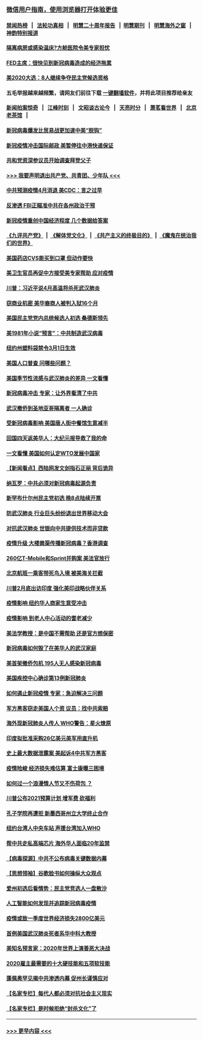 ### [微信用户指南，使用浏览器打开体验更佳](https://github.com/gfw-breaker/banned-news1/blob/master/indexes/wechat-guide.md?t=0)
#### [禁闻热榜](热点新闻.md?t=0)  &nbsp;&nbsp;|&nbsp;&nbsp; [法轮功真相](https://github.com/gfw-breaker/truth/blob/master/README.md?t=0) &nbsp;&nbsp;|&nbsp;&nbsp; [明慧二十周年报告](https://github.com/gfw-breaker/mh-reports/blob/master/README.md?t=0) &nbsp;&nbsp;|&nbsp;&nbsp;[明慧期刊](https://github.com/gfw-breaker/mh-qikan) &nbsp;&nbsp;|&nbsp;&nbsp; [明慧海外之窗](https://github.com/gfw-breaker/mh-news/blob/master/README.md?t=0) &nbsp;&nbsp;|&nbsp;&nbsp; [神韵特别报道](https://github.com/gfw-breaker/mh-news/blob/master/shenyun.md?t=0)
#### [隔离病房或感染温床?方舱医院令美专家担忧](../pages/nsc412/n11864575.md?t=02130822) 
#### [FED主席：很快见到新冠病毒造成的经济拖累](../pages/nsc412/n11864507.md?t=02130822) 
#### [美2020大选：8人继续争夺民主党候选资格](../pages/nsc412/n11864327.md?t=02130822) 
#### 五毛举报越来越频繁，请网友们前往下载 [一键翻墙软件](https://github.com/gfw-breaker/ssr-accounts)，并将此项目推荐给亲友
#### [新闻拍案惊奇](https://github.com/gfw-breaker/banned-news1/blob/master/pages/link4.md) &nbsp;&nbsp;|&nbsp;&nbsp; [江峰时刻](https://github.com/gfw-breaker/banned-news1/blob/master/pages/link4.md) &nbsp;&nbsp;|&nbsp;&nbsp; [文昭谈古论今](https://github.com/gfw-breaker/banned-news1/blob/master/pages/link4.md) &nbsp;&nbsp;|&nbsp;&nbsp; [天亮时分](https://github.com/gfw-breaker/banned-news1/blob/master/pages/link4.md) &nbsp;&nbsp;|&nbsp;&nbsp; [萧茗看世界](https://github.com/gfw-breaker/banned-news1/blob/master/pages/link4.md) &nbsp;&nbsp;|&nbsp;&nbsp; [北京老茶馆](https://github.com/gfw-breaker/banned-news1/blob/master/pages/link4.md) &nbsp;&nbsp;|&nbsp;&nbsp; 
#### [新冠病毒爆发比贸易战更加速中美“脱钩”](../pages/nsc412/n11864470.md?t=02130822) 
#### [新冠疫情冲击国际邮政 美暂停往中港快递保证](../pages/nsc412/n11864207.md?t=02130822) 
#### [共和党资深参议员开始调查拜登父子](../pages/nsc412/n11863984.md?t=02130822) 
#### [>>> 我要声明退出共产党、共青团、少年队 <<<](https://github.com/begood0513/goodnews/blob/master/quit/letter.md) 
#### [中共预测疫情4月消退 美CDC：言之过早](../pages/nsc412/n11864310.md?t=02130822) 
#### [反渗透 FBI正瞄准中共在各州政治干预](../pages/nsc412/n11864300.md?t=02130822) 
#### [新冠疫情重创中国经济程度 几个数据给答案](../pages/nsc412/n11864203.md?t=02130822) 
#### [《九评共产党》](https://github.com/begood0513/9ping.md/blob/master/README.md) &nbsp;|&nbsp; [《解体党文化》](../../../../jtdwh.md/blob/master/README.md)  &nbsp;|&nbsp; [《共产主义的终极目的》](../../../../gczydzjmd.md/blob/master/README.md) &nbsp;|&nbsp; [《魔鬼在统治我们的世界》](../../../../mgztzwmdsj.md/blob/master/README.md) 
#### [美国药店CVS能买到口罩 但动作要快](../pages/nsc412/n11862438.md?t=02130822) 
#### [美卫生官员再促中方接受美专家帮助 应对疫情](../pages/nsc412/n11864043.md?t=02130822) 
#### [川普：习近平说4月高温将杀死武汉肺炎](../pages/nsc412/n11860814.md?t=02130822) 
#### [窃商业机密 美华裔商人被判入狱16个月](../pages/nsc412/n11863911.md?t=02130822) 
#### [美国民主党党内总统候选人初选 桑德斯领先](../pages/nsc412/n11863475.md?t=02130822) 
#### [美1981年小说“预言”：中共制造武汉病毒](../pages/nsc412/n11863306.md?t=02130822) 
#### [纽约州塑料袋禁令3月1日生效](../pages/nsc412/n11862832.md?t=02130822) 
#### [美国人口普查  问哪些问题？](../pages/nsc412/n11862808.md?t=02130822) 
#### [美国季节性流感与武汉肺炎的差异 一文看懂](../pages/nsc412/n11862428.md?t=02130822) 
#### [新冠病毒冲击 专家：让外界看清了中共](../pages/nsc412/n11862280.md?t=02130822) 
#### [武汉撤侨到圣地亚哥隔离者 一人确诊](../pages/nsc412/n11862460.md?t=02130822) 
#### [受新冠病毒影响 美国唐人街中餐馆生意减半](../pages/nsc412/n11861940.md?t=02130822) 
#### [回国四天返美华人：大纪元报导救了我的命](../pages/nsc412/n11862181.md?t=02130822) 
#### [一文看懂 美国如何认定WTO发展中国家](../pages/nsc412/n11862051.md?t=02130822) 
#### [【新闻看点】西陆网发文剑指石正丽 背后诡异](../pages/nsc412/n11861792.md?t=02130822) 
#### [纳瓦罗：中共必须对新冠病毒起源负责](../pages/nsc412/n11861810.md?t=02130822) 
#### [新罕布什尔州民主党初选 晚8点陆续开票](../pages/nsc412/n11861872.md?t=02130822) 
#### [防武汉肺炎 行业巨头纷纷退出世界移动大会](../pages/nsc412/n11861795.md?t=02130822) 
#### [对抗武汉肺炎 世银向中共提供技术而非贷款](../pages/nsc412/n11861652.md?t=02130822) 
#### [疫情升级 大楼粪渠传播新冠病毒？香港调查](../pages/nsc412/n11861556.md?t=02130822) 
#### [260亿T-Mobile和Sprint并购案 美法官放行](../pages/nsc412/n11861511.md?t=02130822) 
#### [北京航班一乘客带死鸟入境 被美海关拦截](../pages/nsc412/n11861317.md?t=02130822) 
#### [川普2月底出访印度 强化美印战略伙伴关系](../pages/nsc412/n11860557.md?t=02130822) 
#### [疫情影响  纽约华人商家生意受冲击](../pages/nsc412/n11860284.md?t=02130822) 
#### [疫情影响  到老人中心活动的耆老减少](../pages/nsc412/n11860199.md?t=02130822) 
#### [美法学教授：是中国不需帮助 还是官方想保密](../pages/nsc412/n11859492.md?t=02130822) 
#### [新冠病毒如何毁了在美华人的武汉家庭](../pages/nsc412/n11859524.md?t=02130822) 
#### [美首架撤侨包机 195人无人感染新冠病毒](../pages/nsc412/n11859908.md?t=02130822) 
#### [美国疾控中心确诊第13例新冠肺炎](../pages/nsc412/n11859966.md?t=02130822) 
#### [如何遏止新冠疫情 专家：急迫解决三问题](../pages/nsc412/n11859685.md?t=02130822) 
#### [军方黑客窃走美国人个资 议员：找中共索赔](../pages/nsc412/n11859371.md?t=02130822) 
#### [海外现新冠肺炎人传人 WHO警告：星火燎原](../pages/nsc412/n11859252.md?t=02130822) 
#### [印度拟批准采购26亿美元美军用直升机](../pages/nsc412/n11859143.md?t=02130822) 
#### [史上最大数据泄露案 美起诉4中共军方黑客](../pages/nsc412/n11859115.md?t=02130822) 
#### [疫情险峻 经济损失难估算 富士康曝三困境](../pages/nsc412/n11859120.md?t=02130822) 
#### [如何过一个浪漫情人节又不伤荷包 ？](../pages/nsc412/n11858969.md?t=02130822) 
#### [川普公布2021预算计划 增军费 砍福利](../pages/nsc412/n11859012.md?t=02130822) 
#### [孔子学院再遭拒 新墨西哥州立大学终止合作](../pages/nsc412/n11858661.md?t=02130822) 
#### [纽约台湾人中央车站  声援台湾加入WHO](../pages/nsc412/n11857757.md?t=02130822) 
#### [帮中共走私高端芯片 海外华人面临20年监禁](../pages/nsc412/n11855016.md?t=02130822) 
#### [【病毒探源】中共不公布病毒关键数据内幕](../pages/nsc412/n11856584.md?t=02130822) 
#### [【思想领袖】谷歌脸书如何操纵大众观点](../pages/nsc412/n11680874.md?t=02130822) 
#### [爱州初选后看情势：民主党竞选人一盘散沙](../pages/nsc412/n11856557.md?t=02130822) 
#### [人工智能如何发现并追踪新冠病毒疫情](../pages/nsc412/n11856398.md?t=02130822) 
#### [疫情或致一季度世界经济损失2800亿美元](../pages/nsc412/n11855639.md?t=02130822) 
#### [首例美国武汉肺炎死者系华中科大教授](../pages/nsc412/n11855500.md?t=02130822) 
#### [美知名预言家：2020年世界上演善恶大决战](../pages/nsc412/n11855418.md?t=02130822) 
#### [2020雇主最需要的十大硬技能和五项软技能](../pages/nsc412/n11850953.md?t=02130822) 
#### [蓬佩奥罕见揭中共渗透内幕 促州长谨慎应对](../pages/nsc412/n11854685.md?t=02130822) 
#### [【名家专栏】每代人都必须对抗社会主义现实](../pages/nsc412/n11831412.md?t=02130822) 
#### [【名家专栏】是时候拒绝“封杀文化”了](../pages/nsc412/n11814093.md?t=02130822) 

----
#### [ >>> 更早内容 <<< ](../indexes/nsc412-earlier.md)
